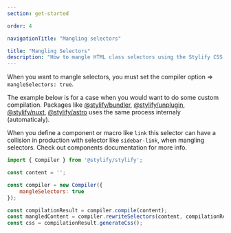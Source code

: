 ```yaml
---
section: get-started

order: 4

navigationTitle: "Mangling selectors"

title: "Mangling Selectors"
description: "How to mangle HTML class selectors using the Stylify CSS Compiler."
---
```


When you want to mangle selectors, you must set the compiler option => `mangleSelectors: true`.

The example below is for a case when you would want to do some custom compilation.
Packages like [@stylify/bundler](/docs/bundler), [@stylify/unplugin](/docs/unplugin), [@stylify/nuxt](/docs/nuxt), [@stylify/astro](/docs/astro) uses the same process internaly (automaticaly).

<note>
When you define a component or macro like <code>link</code> this selector can have a collision in production with selector like <code>sidebar-link</code>, when mangling selectors. Check out components documentation for <nuxt-link to="/docs/stylify/compiler#components">more info</nuxt-link>.
</note>

```js
import { Compiler } from '@stylify/stylify';

const content = '';

const compiler = new Compiler({
	mangleSelectors: true
});

const compilationResult = compiler.compile(content);
const mangledContent = compiler.rewriteSelectors(content, compilationResult);
const css = compilationResult.generateCss();
```
